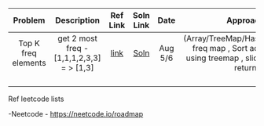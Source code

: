 
| 	Problem	 | 	Description	 | 	Ref Link 	 | Soln Link | 	Date	 |  	Approach 
| 	:-----:	| 	:-----:	 | 	:-----:	 | 	:-----:	  | 	:-----: |	:-----:	 | 
| 	Top K freq elements | get 2 most freq -[1,1,1,2,3,3] = > [1,3]	| 	[link](https://leetcode.com/problems/top-k-frequent-elements/)	| [Soln](https://github.com/Rach1507/DSA/blob/main/Neetcode-2023/Arrays%26Hashing/topKFreq.java) |	Aug 5/6	 | (Array/TreeMap/Hashmap)Create freq map , Sort acc to values using treemap , slice k elemetns return  |
| 		| 		| 		 |  		 |
| 		| 		| 		 |  		 |
| 		| 		| 		 |   		 |
| 		| 		| 		 |  		 |

Ref leetcode lists

-Neetcode - https://neetcode.io/roadmap
